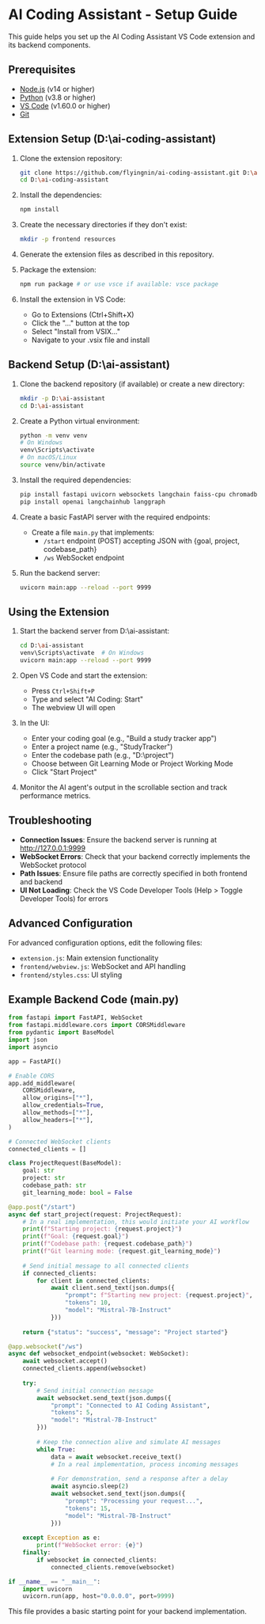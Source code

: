 # AI Coding Assistant - Setup Guide

This guide helps you set up the AI Coding Assistant VS Code extension and its backend components.

## Prerequisites

- [Node.js](https://nodejs.org/) (v14 or higher)
- [Python](https://www.python.org/) (v3.8 or higher) 
- [VS Code](https://code.visualstudio.com/) (v1.60.0 or higher)
- [Git](https://git-scm.com/)

## Extension Setup (D:\ai-coding-assistant)

1. Clone the extension repository:
   ```bash
   git clone https://github.com/flyingnin/ai-coding-assistant.git D:\ai-coding-assistant
   cd D:\ai-coding-assistant
   ```

2. Install the dependencies:
   ```bash
   npm install
   ```

3. Create the necessary directories if they don't exist:
   ```bash
   mkdir -p frontend resources
   ```

4. Generate the extension files as described in this repository.

5. Package the extension:
   ```bash
   npm run package # or use vsce if available: vsce package
   ```

6. Install the extension in VS Code:
   - Go to Extensions (Ctrl+Shift+X)
   - Click the "..." button at the top
   - Select "Install from VSIX..."
   - Navigate to your .vsix file and install

## Backend Setup (D:\ai-assistant)

1. Clone the backend repository (if available) or create a new directory:
   ```bash
   mkdir -p D:\ai-assistant
   cd D:\ai-assistant
   ```

2. Create a Python virtual environment:
   ```bash
   python -m venv venv
   # On Windows
   venv\Scripts\activate
   # On macOS/Linux
   source venv/bin/activate
   ```

3. Install the required dependencies:
   ```bash
   pip install fastapi uvicorn websockets langchain faiss-cpu chromadb mistralai
   pip install openai langchainhub langgraph
   ```

4. Create a basic FastAPI server with the required endpoints:
   - Create a file `main.py` that implements:
     - `/start` endpoint (POST) accepting JSON with {goal, project, codebase_path}
     - `/ws` WebSocket endpoint

5. Run the backend server:
   ```bash
   uvicorn main:app --reload --port 9999
   ```

## Using the Extension

1. Start the backend server from D:\ai-assistant:
   ```bash
   cd D:\ai-assistant
   venv\Scripts\activate  # On Windows
   uvicorn main:app --reload --port 9999
   ```

2. Open VS Code and start the extension:
   - Press `Ctrl+Shift+P`
   - Type and select "AI Coding: Start"
   - The webview UI will open

3. In the UI:
   - Enter your coding goal (e.g., "Build a study tracker app")
   - Enter a project name (e.g., "StudyTracker")
   - Enter the codebase path (e.g., "D:\project")
   - Choose between Git Learning Mode or Project Working Mode
   - Click "Start Project"

4. Monitor the AI agent's output in the scrollable section and track performance metrics.

## Troubleshooting

- **Connection Issues**: Ensure the backend server is running at http://127.0.0.1:9999
- **WebSocket Errors**: Check that your backend correctly implements the WebSocket protocol
- **Path Issues**: Ensure file paths are correctly specified in both frontend and backend
- **UI Not Loading**: Check the VS Code Developer Tools (Help > Toggle Developer Tools) for errors

## Advanced Configuration

For advanced configuration options, edit the following files:
- `extension.js`: Main extension functionality
- `frontend/webview.js`: WebSocket and API handling
- `frontend/styles.css`: UI styling

## Example Backend Code (main.py)

```python
from fastapi import FastAPI, WebSocket
from fastapi.middleware.cors import CORSMiddleware
from pydantic import BaseModel
import json
import asyncio

app = FastAPI()

# Enable CORS
app.add_middleware(
    CORSMiddleware,
    allow_origins=["*"],
    allow_credentials=True,
    allow_methods=["*"],
    allow_headers=["*"],
)

# Connected WebSocket clients
connected_clients = []

class ProjectRequest(BaseModel):
    goal: str
    project: str
    codebase_path: str
    git_learning_mode: bool = False

@app.post("/start")
async def start_project(request: ProjectRequest):
    # In a real implementation, this would initiate your AI workflow
    print(f"Starting project: {request.project}")
    print(f"Goal: {request.goal}")
    print(f"Codebase path: {request.codebase_path}")
    print(f"Git learning mode: {request.git_learning_mode}")
    
    # Send initial message to all connected clients
    if connected_clients:
        for client in connected_clients:
            await client.send_text(json.dumps({
                "prompt": f"Starting new project: {request.project}",
                "tokens": 10,
                "model": "Mistral-7B-Instruct"
            }))
    
    return {"status": "success", "message": "Project started"}

@app.websocket("/ws")
async def websocket_endpoint(websocket: WebSocket):
    await websocket.accept()
    connected_clients.append(websocket)
    
    try:
        # Send initial connection message
        await websocket.send_text(json.dumps({
            "prompt": "Connected to AI Coding Assistant",
            "tokens": 5,
            "model": "Mistral-7B-Instruct"
        }))
        
        # Keep the connection alive and simulate AI messages
        while True:
            data = await websocket.receive_text()
            # In a real implementation, process incoming messages
            
            # For demonstration, send a response after a delay
            await asyncio.sleep(2)
            await websocket.send_text(json.dumps({
                "prompt": "Processing your request...",
                "tokens": 15,
                "model": "Mistral-7B-Instruct"
            }))
    
    except Exception as e:
        print(f"WebSocket error: {e}")
    finally:
        if websocket in connected_clients:
            connected_clients.remove(websocket)

if __name__ == "__main__":
    import uvicorn
    uvicorn.run(app, host="0.0.0.0", port=9999)
```

This file provides a basic starting point for your backend implementation. 